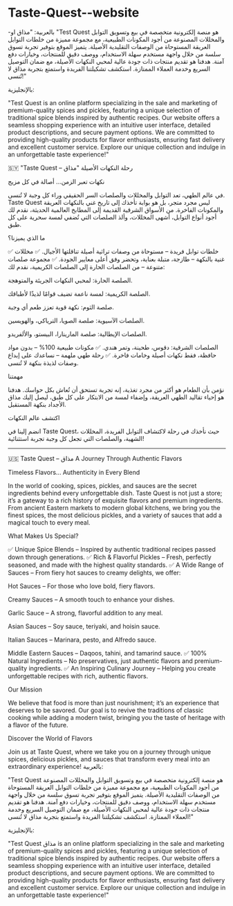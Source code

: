 # Taste-Quest--website
-بالعربية:
 "مذاق او
"Test Quest هو منصة إلكترونية متخصصة في بيع وتسويق التوابل والمخللات المصنوعة من أجود المكونات الطبيعية، مع مجموعة مميزة من خلطات التوابل العريقة المستوحاة من الوصفات التقليدية الأصيلة. يتميز الموقع بتوفير تجربة تسوق سلسة من خلال واجهة مستخدم سهلة الاستخدام، ووصف دقيق للمنتجات، وخيارات دفع آمنة. هدفنا هو تقديم منتجات ذات جودة عالية لمحبي النكهات الأصيلة، مع ضمان التوصيل السريع وخدمة العملاء الممتازة. استكشف تشكيلتنا الفريدة واستمتع بتجربة مذاق لا تُنسى!"

بالإنجليزية:

"Test Quest is an online platform specializing in the sale and marketing of premium-quality spices and pickles, featuring a unique selection of traditional spice blends inspired by authentic recipes. Our website offers a seamless shopping experience with an intuitive user interface, detailed product descriptions, and secure payment options. We are committed to providing high-quality products for flavor enthusiasts, ensuring fast delivery and excellent customer service. Explore our unique collection and indulge in an unforgettable taste experience!"

 🇸🇾 "Taste Quest – رحلة النكهات الأصيلة "مذاق 

نكهات تعبر الزمن... أصالة في كل مزيج

في عالم الطهي، تعد التوابل والمخللات والصلصات السر الحقيقي وراء كل وجبة لا تُنسى. Taste Quest ليس مجرد متجر، بل هو بوابة تأخذك إلى تاريخ غني بالنكهات العريقة والمكونات الفاخرة. من الأسواق الشرقية القديمة إلى المطابخ العالمية الحديثة، نقدم لك أجود أنواع التوابل، أشهى المخللات، وألذ الصلصات التي تُضفي لمسة سحرية على كل طبق.

ما الذي يميزنا؟

✅ خلطات توابل فريدة – مستوحاة من وصفات تراثية أصيلة تناقلتها الأجيال.
✅ مخللات غنية بالنكهة – طازجة، متبلة بعناية، وتحضر وفق أعلى معايير الجودة.
✅ مجموعة صلصات متنوعة – من الصلصات الحارة إلى الصلصات الكريمية، نقدم لك:

الصلصة الحارة: لمحبي النكهات الجريئة والمتوهجة.

الصلصة الكريمية: لمسة ناعمة تضيف قوامًا لذيذًا لأطباقك.

صلصة الثوم: نكهة قوية تعزز طعم أي وجبة.

الصلصات الآسيوية: صلصة الصويا، الترياكي، والهويسين.

الصلصات الإيطالية: صلصة المارينارا، البيستو، والألفريدو.

الصلصات الشرقية: دقوس، طحينة، وتمر هندي.
✅ مكونات طبيعية 100% – بدون مواد حافظة، فقط نكهات أصيلة وخامات فاخرة.
✅ رحلة طهي ملهمة – نساعدك على إبداع وصفات لذيذة بنكهة لا تُنسى.


مهمتنا

نؤمن بأن الطعام هو أكثر من مجرد تغذية، إنه تجربة تستحق أن تُعاش بكل حواسك. هدفنا هو إحياء تقاليد الطهي العريقة، وإضفاء لمسة من الابتكار على كل طبق، ليصل إليك مذاق الأجداد بنكهة المستقبل.

اكتشف عالم النكهات

انضم إلينا في Taste Quest، حيث نأخذك في رحلة لاكتشاف التوابل الفريدة، المخللات الشهية، والصلصات التي تجعل كل وجبة تجربة استثنائية!


---

🇺🇸 Taste Quest – مذاق A Journey Through Authentic Flavors

Timeless Flavors... Authenticity in Every Blend

In the world of cooking, spices, pickles, and sauces are the secret ingredients behind every unforgettable dish. Taste Quest is not just a store; it’s a gateway to a rich history of exquisite flavors and premium ingredients. From ancient Eastern markets to modern global kitchens, we bring you the finest spices, the most delicious pickles, and a variety of sauces that add a magical touch to every meal.

What Makes Us Special?

✅ Unique Spice Blends – Inspired by authentic traditional recipes passed down through generations.
✅ Rich & Flavorful Pickles – Fresh, perfectly seasoned, and made with the highest quality standards.
✅ A Wide Range of Sauces – From fiery hot sauces to creamy delights, we offer:

Hot Sauces – For those who love bold, fiery flavors.

Creamy Sauces – A smooth touch to enhance your dishes.

Garlic Sauce – A strong, flavorful addition to any meal.

Asian Sauces – Soy sauce, teriyaki, and hoisin sauce.

Italian Sauces – Marinara, pesto, and Alfredo sauce.

Middle Eastern Sauces – Daqoos, tahini, and tamarind sauce.
✅ 100% Natural Ingredients – No preservatives, just authentic flavors and premium-quality ingredients.
✅ An Inspiring Culinary Journey – Helping you create unforgettable recipes with rich, authentic flavors.


Our Mission

We believe that food is more than just nourishment; it’s an experience that deserves to be savored. Our goal is to revive the traditions of classic cooking while adding a modern twist, bringing you the taste of heritage with a flavor of the future.

Discover the World of Flavors

Join us at Taste Quest, where we take you on a journey through unique spices, delicious pickles, and sauces that transform every meal into an extraordinary experience!
بالعربية:

"Test Quest هو منصة إلكترونية متخصصة في بيع وتسويق التوابل والمخللات المصنوعة من أجود المكونات الطبيعية، مع مجموعة مميزة من خلطات التوابل العريقة المستوحاة من الوصفات التقليدية الأصيلة. يتميز الموقع بتوفير تجربة تسوق سلسة من خلال واجهة مستخدم سهلة الاستخدام، ووصف دقيق للمنتجات، وخيارات دفع آمنة. هدفنا هو تقديم منتجات ذات جودة عالية لمحبي النكهات الأصيلة، مع ضمان التوصيل السريع وخدمة العملاء الممتازة. استكشف تشكيلتنا الفريدة واستمتع بتجربة مذاق لا تُنسى!"

بالإنجليزية:

"Test Quest مذاق is an online platform specializing in the sale and marketing of premium-quality spices and pickles, featuring a unique selection of traditional spice blends inspired by authentic recipes. Our website offers a seamless shopping experience with an intuitive user interface, detailed product descriptions, and secure payment options. We are committed to providing high-quality products for flavor enthusiasts, ensuring fast delivery and excellent customer service. Explore our unique collection and indulge in an unforgettable taste experience!"
